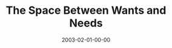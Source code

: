 ---
layout: message
category: message
series: "The Space Between"
title: "The Space Between Wants and Needs"
date: 2003-02-01-00-00
message_id: 244
audio: "http://s3.amazonaws.com/crossroadsaudiomessages/Wants_And_Needs.mp3"
audio-duration: "37:09"
explicit: false
---